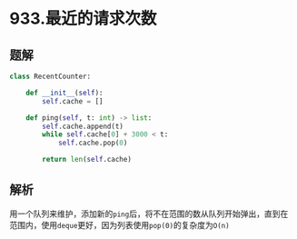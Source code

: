 # 933.最近的请求次数

## 题解

```python
class RecentCounter:

    def __init__(self):
        self.cache = []

    def ping(self, t: int) -> list:
        self.cache.append(t)
        while self.cache[0] + 3000 < t:
            self.cache.pop(0)

        return len(self.cache)
```

## 解析

用一个队列来维护，添加新的`ping`后，将不在范围的数从队列开始弹出，直到在范围内，使用`deque`更好，因为列表使用`pop(0)`的复杂度为`O(n)`
